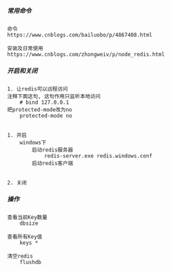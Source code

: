 ##### 常用命令
    命令
    https://www.cnblogs.com/bailuobo/p/4867408.html

    安装及日常使用
    https://www.cnblogs.com/zhongweiv/p/node_redis.html

##### 开启和关闭
    1. 让redis可以远程访问
    注释下面这句, 这句作用只监听本地访问
        # bind 127.0.0.1
    把protected-mode改为no
        protected-mode no
    

    1. 开启
        windows下
            启动redis服务器
                redis-server.exe redis.windows.conf
            启动redis客户端
            
    
    2. 关闭
    
##### 操作
    查看当前Key数量 
        dbsize
    
    查看所有Key值
        keys *
        
    清空redis
        flushdb
